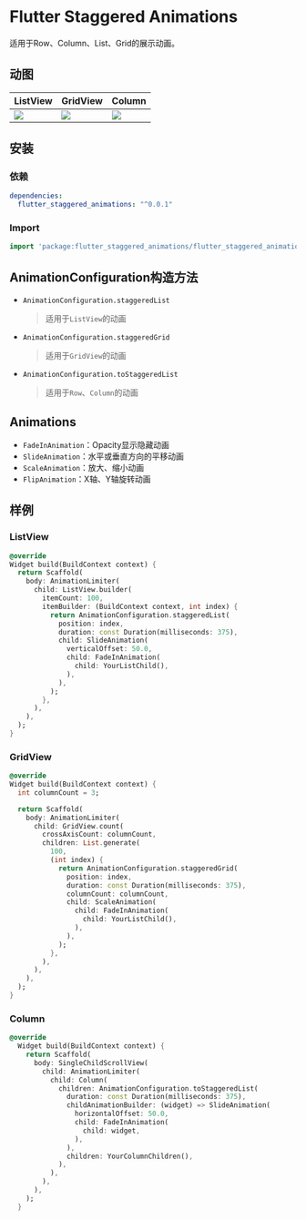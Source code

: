 # Flutter Staggered Animations

适用于Row、Column、List、Grid的展示动画。

## 动图

| ListView                  | GridView                   | Column                       |
| ---                       | ---                        | ---                          |
|![](https://github.com/mobiten/flutter_staggered_animations/blob/master/assets/card_list.gif?raw=true)  | ![](https://github.com/mobiten/flutter_staggered_animations/blob/master/assets/card_grid.gif?raw=true)  | ![](https://github.com/mobiten/flutter_staggered_animations/blob/master/assets/card_column.gif?raw=true)  |


## 安装

### 依赖
```yaml
dependencies:
  flutter_staggered_animations: "^0.0.1"
```

### Import
```dart
import 'package:flutter_staggered_animations/flutter_staggered_animations.dart';
```

## AnimationConfiguration构造方法

- `AnimationConfiguration.staggeredList` 

  > 适用于`ListView`的动画

- `AnimationConfiguration.staggeredGrid`

  > 适用于`GridView`的动画

- `AnimationConfiguration.toStaggeredList`

  > 适用于`Row`、`Column`的动画

## Animations

- `FadeInAnimation`：Opacity显示隐藏动画
- `SlideAnimation`：水平或垂直方向的平移动画
- `ScaleAnimation`：放大、缩小动画
- `FlipAnimation`：X轴、Y轴旋转动画


##  样例 

### ListView

```dart
@override
Widget build(BuildContext context) {
  return Scaffold(
    body: AnimationLimiter(
      child: ListView.builder(
        itemCount: 100,
        itemBuilder: (BuildContext context, int index) {
          return AnimationConfiguration.staggeredList(
            position: index,
            duration: const Duration(milliseconds: 375),
            child: SlideAnimation(
              verticalOffset: 50.0,
              child: FadeInAnimation(
                child: YourListChild(),
              ),
            ),
          );
        },
      ),
    ),
  );
}
```

### GridView

```dart
@override
Widget build(BuildContext context) {
  int columnCount = 3;

  return Scaffold(
    body: AnimationLimiter(
      child: GridView.count(
        crossAxisCount: columnCount,
        children: List.generate(
          100,
          (int index) {
            return AnimationConfiguration.staggeredGrid(
              position: index,
              duration: const Duration(milliseconds: 375),
              columnCount: columnCount,
              child: ScaleAnimation(
                child: FadeInAnimation(
                  child: YourListChild(),
                ),
              ),
            );
          },
        ),
      ),
    ),
  );
}
```

### Column

```dart
@override
  Widget build(BuildContext context) {
    return Scaffold(
      body: SingleChildScrollView(
        child: AnimationLimiter(
          child: Column(
            children: AnimationConfiguration.toStaggeredList(
              duration: const Duration(milliseconds: 375),
              childAnimationBuilder: (widget) => SlideAnimation(
                horizontalOffset: 50.0,
                child: FadeInAnimation(
                  child: widget,
                ),
              ),
              children: YourColumnChildren(),
            ),
          ),
        ),
      ),
    );
  }
```
